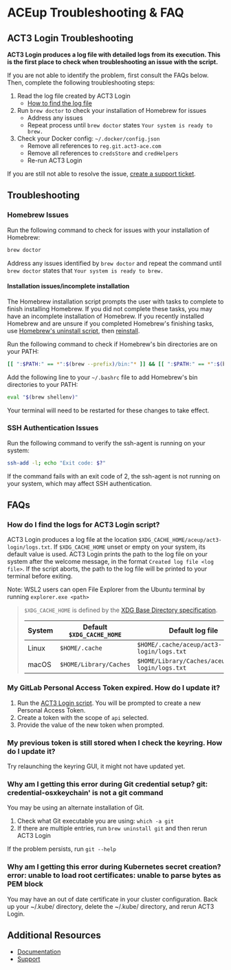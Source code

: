 # ACEup Troubleshooting & FAQ

<!--This document is a place to capture questions that have come up repeatedly by existing users and that can be answered in a helpful manner through written documentation. The contents included here should be generalizable enough to apply to all users with the same or similar questions. This is not an appropriate place to document issues or questions that are individualized to a particular environment or use case.-->

## ACT3 Login Troubleshooting

**ACT3 Login produces a log file with detailed logs from its execution. This is the first place to check when troubleshooting an issue with the script.**

If you are not able to identify the problem, first consult the FAQs below. Then, complete the following troubleshooting steps:

1. Read the log file created by ACT3 Login
   - [How to find the log file](#how-do-i-find-the-logs-for-act3-login-script)
2. Run `brew doctor` to check your installation of Homebrew for issues
   - Address any issues
   - Repeat process until `brew doctor` states `Your system is ready to brew.`
3. Check your Docker config: `~/.docker/config.json`
   - Remove all references to `reg.git.act3-ace.com`
   - Remove all references to `credsStore` and `credHelpers`
   - Re-run ACT3 Login

If you are still not able to resolve the issue, [create a support ticket](https://git.act3-ace.com/ace/aceup/-/issues/new?issuable_template=Support%20Ticket).

## Troubleshooting

### Homebrew Issues

Run the following command to check for issues with your installation of Homebrew:

```sh
brew doctor
```

Address any issues identified by `brew doctor` and repeat the command until `brew doctor` states that `Your system is ready to brew.`

#### Installation issues/incomplete installation

The Homebrew installation script prompts the user with tasks to complete to finish installing Homebrew. If you did not complete these tasks, you may have an incomplete installation of Homebrew. If you recently installed Homebrew and are unsure if you completed Homebrew's finishing tasks, use [Homebrew's uninstall script](https://github.com/homebrew/install#uninstall-homebrew), then [reinstall](https://brew.sh/).

Run the following command to check if Homebrew's bin directories are on your PATH:

```sh
[[ ":$PATH:" == *":$(brew --prefix)/bin:"* ]] && [[ ":$PATH:" == *":$(brew --prefix)/sbin:"* ]] && echo "PASS" || echo "FAIL"
```

Add the following line to your `~/.bashrc` file to add Homebrew's bin directories to your PATH:

```sh
eval "$(brew shellenv)"
```

<!-- Source: https://github.com/Homebrew/install/blob/master/install.sh#L1021 -->

Your terminal will need to be restarted for these changes to take effect.

### SSH Authentication Issues

Run the following command to verify the ssh-agent is running on your system:

```sh
ssh-add -l; echo "Exit code: $?"
```

If the command fails with an exit code of 2, the ssh-agent is not running on your system, which may affect SSH authentication.

## FAQs

### How do I find the logs for ACT3 Login script?

ACT3 Login produces a log file at the location `$XDG_CACHE_HOME/aceup/act3-login/logs.txt`. If `$XDG_CACHE_HOME` unset or empty on your system, its default value is used. ACT3 Login prints the path to the log file on your system after the welcome message, in the format `Created log file <log file>`. If the script aborts, the path to the log file will be printed to your terminal before exiting.

Note: WSL2 users can open File Explorer from the Ubuntu terminal by running `explorer.exe <path>`

> `$XDG_CACHE_HOME` is defined by the [XDG Base Directory specification](https://specifications.freedesktop.org/basedir-spec/basedir-spec-latest.html).
>
> | System | Default `$XDG_CACHE_HOME` | Default log file                           |
> | ------ | ------------------------- | ------------------------------------------ |
> | Linux  | `$HOME/.cache`            | `$HOME/.cache/aceup/act3-login/logs.txt`         |
> | macOS  | `$HOME/Library/Caches`    | `$HOME/Library/Caches/aceup/act3-login/logs.txt` |

### My GitLab Personal Access Token expired. How do I update it?

1. Run the [ACT3 Login script](https://github.com/act3-ace/aceup#run-act3-login). You will be prompted to create a new Personal Access Token.
2. Create a token with the scope of `api` selected.
3. Provide the value of the new token when prompted.

### My previous token is still stored when I check the keyring. How do I update it?

Try relaunching the keyring GUI, it might not have updated yet.

### Why am I getting this error during Git credential setup? git: credential-osxkeychain' is not a git command

You may be using an alternate installation of Git.

1. Check what Git executable you are using: `which -a git`
2. If there are multiple entries, run `brew uninstall git` and then rerun ACT3 Login

If the problem persists, run `git --help`

### Why am I getting this error during Kubernetes secret creation? error: unable to load root certificates: unable to parse bytes as PEM block

You may have an out of date certificate in your cluster configuration. Back up your ~/.kube/ directory, delete the ~/.kube/ directory, and rerun ACT3 Login.

## Additional Resources

- [Documentation](../README.md)
- [Support](../README.md#support)
